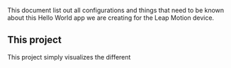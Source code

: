 This document list out all configurations and things that need to be known about this Hello World app we are creating for the Leap Motion device.

## This project

This project simply visualizes the different 